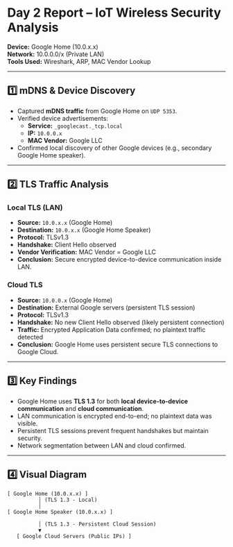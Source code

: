 # Day 2 Report – IoT Wireless Security Analysis

**Device:** Google Home (10.0.x.x)  
**Network:** 10.0.0.0/x (Private LAN)  
**Tools Used:** Wireshark, ARP, MAC Vendor Lookup

---

## 1️⃣ mDNS & Device Discovery
- Captured **mDNS traffic** from Google Home on `UDP 5353`.
- Verified device advertisements:
  - **Service:** `_googlecast._tcp.local`
  - **IP:** `10.0.0.x`
  - **MAC Vendor:** Google LLC
- Confirmed local discovery of other Google devices (e.g., secondary Google Home speaker).

---

## 2️⃣ TLS Traffic Analysis

### Local TLS (LAN)
- **Source:** `10.0.x.x` (Google Home)  
- **Destination:** `10.0.x.x` (Google Home Speaker)  
- **Protocol:** TLSv1.3  
- **Handshake:** Client Hello observed  
- **Vendor Verification:** MAC Vendor = Google LLC  
- **Conclusion:** Secure encrypted device-to-device communication inside LAN.

### Cloud TLS
- **Source:** `10.0.0.x` (Google Home)  
- **Destination:** External Google servers (persistent TLS session)  
- **Protocol:** TLSv1.3  
- **Handshake:** No new Client Hello observed (likely persistent connection)  
- **Traffic:** Encrypted Application Data confirmed; no plaintext traffic detected  
- **Conclusion:** Google Home uses persistent secure TLS connections to Google Cloud.

---

## 3️⃣ Key Findings
- Google Home uses **TLS 1.3** for both **local device-to-device communication** and **cloud communication**.
- LAN communication is encrypted end-to-end; no plaintext data was visible.
- Persistent TLS sessions prevent frequent handshakes but maintain security.
- Network segmentation between LAN and cloud confirmed.

---

## 4️⃣ Visual Diagram
```plaintext
[ Google Home (10.0.x.x) ]
          │ (TLS 1.3 - Local)
          │
[ Google Home Speaker (10.0.x.x) ]

          │ (TLS 1.3 - Persistent Cloud Session)
          ▼
   [ Google Cloud Servers (Public IPs) ]
